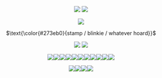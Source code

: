 <p align="center">
  <img src="https://64.media.tumblr.com/ded70146155efb68dd22302998257a23/ad68c02a7af56974-12/s540x810/c473fba2974898e2999fb5ef5165ab0b434d9576.gifv">
  <img src="https://i.imgur.com/dQIdSJu.png">
</p>
<p align="center">
  <img src="https://i.imgur.com/jhZKsVP.png">
</p>
<p align="center">
$\text{\color{#273eb0}{stamp / blinkie / whatever hoard}}$
</p>
<p align="center">
  <img src="https://i.imgur.com/xwMNrD9.png">
  <img src="https://64.media.tumblr.com/556d830156e1994072d131a1a6ef4349/038b5d1fbc72f290-03/s400x600/e851ba13cbeaad31b66ff2aac9e394892b3c0718.gifv">
</p>
<p align="center">
  <a href="https://www.tumblr.com/fawndollie/733318561675821056/some-of-my-favourite-stamps-bc-they-are-currently"><img src="https://64.media.tumblr.com/f578c850e06756b5df3d39c759d4d151/1923bddbf54c0100-37/s100x200/eb7be95eebf69dcc009d8ff8bec6bf58aa5ce15c.pnj"><a href="https://www.tumblr.com/sylveonsheart/726561629340336128/various-stamps"><img src="https://64.media.tumblr.com/c27a871bbb2f222a3ce5249eacaebe4a/b3d83bbf44993478-7a/s100x200/21616f41e54eddb382722c454c47e2ffad25b783.jpg"><a href="https://www.tumblr.com/penpalspencil/704409419597905920/the-entirety-of-reef-blower-as-a-deviantart-stamp"><img src="https://64.media.tumblr.com/7b2d2bc2daaa7e49b4060f50580ac32c/c3de01a11644097d-ba/s100x200/e6cd1fba5d8acfd79709ec6bced89ac4f6f109ef.gifv"><a href="https://www.tumblr.com/fihas/724738111905595392/some-da-stamps-ive-made-over-the-past-week"><img src="https://64.media.tumblr.com/00e1dd79720787f0d6508e94969f5920/9328aa9bfd3300b0-18/s100x200/1b2d4356a9fdb8547171b7e2fbb06ffcb1f002e4.pnj"><a href="https://www.tumblr.com/stupidcopper/735503237913952256/sometimes-i-dabble-in-a-little-stamp-making"><img src="https://64.media.tumblr.com/f1e951da516ca8abc20cf8dd39900bca/d39c71fbeeb5092d-ff/s250x400/35ad9c8d7c7e69ffd0a06d4ff0864b7edd8ba076.gifv"><a href=""><img src="https://64.media.tumblr.com/31f4d7c46c3592d4d1f06e2684bb55d3/d39c71fbeeb5092d-5a/s100x200/920a775dceda392fa5b587ea83b5fe96c60fee81.gifv"><a href="https://www.tumblr.com/ishhbowl/738453787273019393/hey-guys-i-tried-making-a-stamp-for-the-first"><img src="https://64.media.tumblr.com/873669e9e58839c6b34b52c90990c502/9e01b0c67f75083f-64/s100x200/0212b752a1ad4933c81e874d9ccf7d6275d3c298.gifv"><img src="https://i.imgur.com/ODclVk6.jpeg"><img src="https://64.media.tumblr.com/30dc32d50dd5cda2e4eb3769ef1b5c74/a6d3d53949489c00-d5/s1280x1920/7c3910823d975c9969b26c0817cc69aaf37b6752.png"><img src="https://64.media.tumblr.com/18a4157df964b2ced4fa5d6e89782b32/a6d3d53949489c00-2f/s1280x1920/f4ee76a5fe43dc481a975a164d160237257570de.png"><img src="![47xz5hG](https://github.com/user-attachments/assets/3e7e6902-fce0-4504-a8f3-36850517e8d2)">
  </a>
</p>

<p align="center">
  <a href="https://www.tumblr.com/cheezitofthevalley/748221629086203904/rare-blinkies"><img src="https://64.media.tumblr.com/583182549ad5bdf6dd629bae88b62570/53b28a880a29cd42-71/s250x400/af604bf2af32f7972dc86249fb81477c177414ac.gifv"><a href="https://www.tumblr.com/cheezitofthevalley/748221629086203904/rare-blinkies"><img src="https://64.media.tumblr.com/de129f56314ba7465ea4cc16374a8723/53b28a880a29cd42-4d/s250x400/f771e840964c4efd3848d28d8c57436d690afd19.gifv"><a href="https://www.tumblr.com/cheezitofthevalley/748221629086203904/rare-blinkies"><img src="https://64.media.tumblr.com/e903f4a92a95acae10c7dc73d235e2ef/53b28a880a29cd42-e8/s250x400/fcaf94a99fb4ec621758a44d29c40bc7255efeb3.gifv"><a href="https://www.tumblr.com/cheezitofthevalley/748221629086203904/rare-blinkies"><img src="https://64.media.tumblr.com/db354b2e16fb12907243e8878493f99e/53b28a880a29cd42-5c/s250x400/31148caa3c2356f532a42ef265445d6d77509fdc.gifv">
</a>
